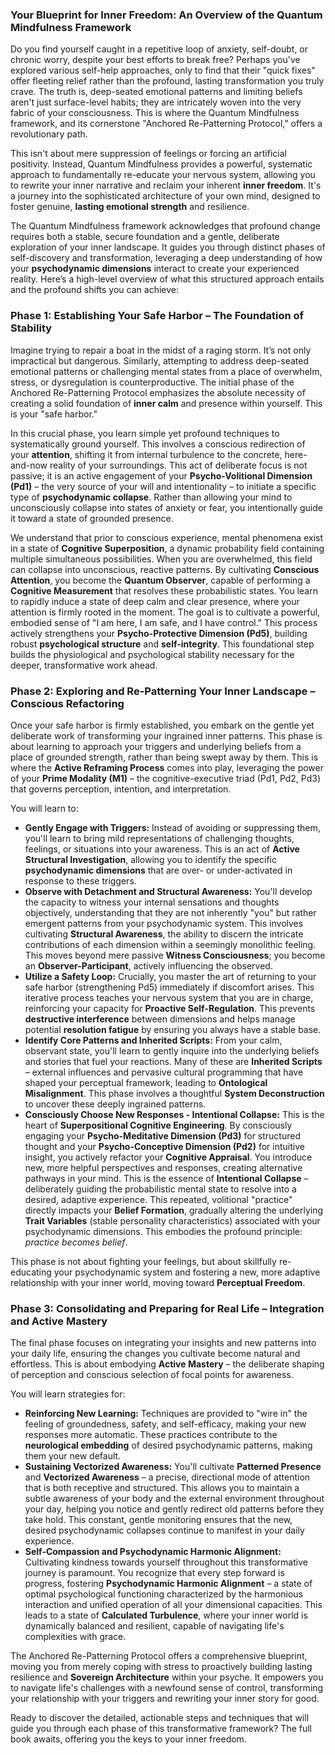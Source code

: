 ### Your Blueprint for Inner Freedom: An Overview of the Quantum Mindfulness Framework

Do you find yourself caught in a repetitive loop of anxiety, self-doubt, or chronic worry, despite your best efforts to break free? Perhaps you've explored various self-help approaches, only to find that their "quick fixes" offer fleeting relief rather than the profound, lasting transformation you truly crave. The truth is, deep-seated emotional patterns and limiting beliefs aren't just surface-level habits; they are intricately woven into the very fabric of your consciousness. This is where the Quantum Mindfulness framework, and its cornerstone "Anchored Re-Patterning Protocol," offers a revolutionary path.

This isn't about mere suppression of feelings or forcing an artificial positivity. Instead, Quantum Mindfulness provides a powerful, systematic approach to fundamentally re-educate your nervous system, allowing you to rewrite your inner narrative and reclaim your inherent **inner freedom**. It's a journey into the sophisticated architecture of your own mind, designed to foster genuine, **lasting emotional strength** and resilience.

The Quantum Mindfulness framework acknowledges that profound change requires both a stable, secure foundation and a gentle, deliberate exploration of your inner landscape. It guides you through distinct phases of self-discovery and transformation, leveraging a deep understanding of how your **psychodynamic dimensions** interact to create your experienced reality. Here’s a high-level overview of what this structured approach entails and the profound shifts you can achieve:

### Phase 1: Establishing Your Safe Harbor – The Foundation of Stability

Imagine trying to repair a boat in the midst of a raging storm. It’s not only impractical but dangerous. Similarly, attempting to address deep-seated emotional patterns or challenging mental states from a place of overwhelm, stress, or dysregulation is counterproductive. The initial phase of the Anchored Re-Patterning Protocol emphasizes the absolute necessity of creating a solid foundation of **inner calm** and presence within yourself. This is your "safe harbor."

In this crucial phase, you learn simple yet profound techniques to systematically ground yourself. This involves a conscious redirection of your **attention**, shifting it from internal turbulence to the concrete, here-and-now reality of your surroundings. This act of deliberate focus is not passive; it is an active engagement of your **Psycho-Volitional Dimension (Pd1)** – the very source of your will and intentionality – to initiate a specific type of **psychodynamic collapse**. Rather than allowing your mind to unconsciously collapse into states of anxiety or fear, you intentionally guide it toward a state of grounded presence.

We understand that prior to conscious experience, mental phenomena exist in a state of **Cognitive Superposition**, a dynamic probability field containing multiple simultaneous possibilities. When you are overwhelmed, this field can collapse into unconscious, reactive patterns. By cultivating **Conscious Attention**, you become the **Quantum Observer**, capable of performing a **Cognitive Measurement** that resolves these probabilistic states. You learn to rapidly induce a state of deep calm and clear presence, where your attention is firmly rooted in the moment. The goal is to cultivate a powerful, embodied sense of "I am here, I am safe, and I have control." This process actively strengthens your **Psycho-Protective Dimension (Pd5)**, building robust **psychological structure** and **self-integrity**. This foundational step builds the physiological and psychological stability necessary for the deeper, transformative work ahead.

### Phase 2: Exploring and Re-Patterning Your Inner Landscape – Conscious Refactoring

Once your safe harbor is firmly established, you embark on the gentle yet deliberate work of transforming your ingrained inner patterns. This phase is about learning to approach your triggers and underlying beliefs from a place of grounded strength, rather than being swept away by them. This is where the **Active Reframing Process** comes into play, leveraging the power of your **Prime Modality (M1)** – the cognitive-executive triad (Pd1, Pd2, Pd3) that governs perception, intention, and interpretation.

You will learn to:

*   **Gently Engage with Triggers:** Instead of avoiding or suppressing them, you'll learn to bring mild representations of challenging thoughts, feelings, or situations into your awareness. This is an act of **Active Structural Investigation**, allowing you to identify the specific **psychodynamic dimensions** that are over- or under-activated in response to these triggers.
*   **Observe with Detachment and Structural Awareness:** You'll develop the capacity to witness your internal sensations and thoughts objectively, understanding that they are not inherently "you" but rather emergent patterns from your psychodynamic system. This involves cultivating **Structural Awareness**, the ability to discern the intricate contributions of each dimension within a seemingly monolithic feeling. This moves beyond mere passive **Witness Consciousness**; you become an **Observer-Participant**, actively influencing the observed.
*   **Utilize a Safety Loop:** Crucially, you master the art of returning to your safe harbor (strengthening Pd5) immediately if discomfort arises. This iterative process teaches your nervous system that you are in charge, reinforcing your capacity for **Proactive Self-Regulation**. This prevents **destructive interference** between dimensions and helps manage potential **resolution fatigue** by ensuring you always have a stable base.
*   **Identify Core Patterns and Inherited Scripts:** From your calm, observant state, you'll learn to gently inquire into the underlying beliefs and stories that fuel your reactions. Many of these are **Inherited Scripts** – external influences and pervasive cultural programming that have shaped your perceptual framework, leading to **Ontological Misalignment**. This phase involves a thoughtful **System Deconstruction** to uncover these deeply ingrained patterns.
*   **Consciously Choose New Responses - Intentional Collapse:** This is the heart of **Superpositional Cognitive Engineering**. By consciously engaging your **Psycho-Meditative Dimension (Pd3)** for structured thought and your **Psycho-Conceptive Dimension (Pd2)** for intuitive insight, you actively refactor your **Cognitive Appraisal**. You introduce new, more helpful perspectives and responses, creating alternative pathways in your mind. This is the essence of **Intentional Collapse** – deliberately guiding the probabilistic mental state to resolve into a desired, adaptive experience. This repeated, volitional "practice" directly impacts your **Belief Formation**, gradually altering the underlying **Trait Variables** (stable personality characteristics) associated with your psychodynamic dimensions. This embodies the profound principle: *practice becomes belief*.

This phase is not about fighting your feelings, but about skillfully re-educating your psychodynamic system and fostering a new, more adaptive relationship with your inner world, moving toward **Perceptual Freedom**.

### Phase 3: Consolidating and Preparing for Real Life – Integration and Active Mastery

The final phase focuses on integrating your insights and new patterns into your daily life, ensuring the changes you cultivate become natural and effortless. This is about embodying **Active Mastery** – the deliberate shaping of perception and conscious selection of focal points for awareness.

You will learn strategies for:

*   **Reinforcing New Learning:** Techniques are provided to "wire in" the feeling of groundedness, safety, and self-efficacy, making your new responses more automatic. These practices contribute to the **neurological embedding** of desired psychodynamic patterns, making them your new default.
*   **Sustaining Vectorized Awareness:** You'll cultivate **Patterned Presence** and **Vectorized Awareness** – a precise, directional mode of attention that is both receptive and structured. This allows you to maintain a subtle awareness of your body and the external environment throughout your day, helping you notice and gently redirect old patterns before they take hold. This constant, gentle monitoring ensures that the new, desired psychodynamic collapses continue to manifest in your daily experience.
*   **Self-Compassion and Psychodynamic Harmonic Alignment:** Cultivating kindness towards yourself throughout this transformative journey is paramount. You recognize that every step forward is progress, fostering **Psychodynamic Harmonic Alignment** – a state of optimal psychological functioning characterized by the harmonious interaction and unified operation of all your dimensional capacities. This leads to a state of **Calculated Turbulence**, where your inner world is dynamically balanced and resilient, capable of navigating life's complexities with grace.

The Anchored Re-Patterning Protocol offers a comprehensive blueprint, moving you from merely coping with stress to proactively building lasting resilience and **Sovereign Architecture** within your psyche. It empowers you to navigate life's challenges with a newfound sense of control, transforming your relationship with your triggers and rewriting your inner story for good.

Ready to discover the detailed, actionable steps and techniques that will guide you through each phase of this transformative framework? The full book awaits, offering you the keys to your inner freedom.